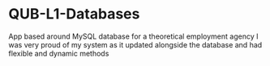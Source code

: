 # QUB-L1-Databases

App based around MySQL database for a theoretical employment agency
I was very proud of my system as it updated alongside the database and had flexible and dynamic methods
